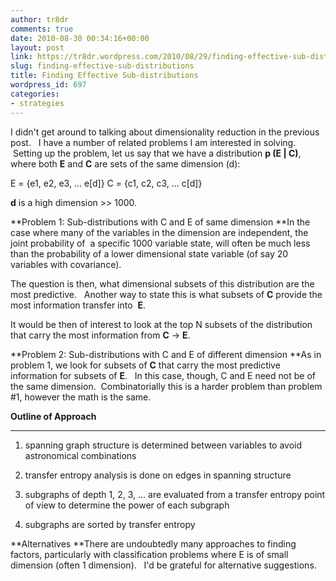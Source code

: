 ```yaml
---
author: tr8dr
comments: true
date: 2010-08-30 00:34:16+00:00
layout: post
link: https://tr8dr.wordpress.com/2010/08/29/finding-effective-sub-distributions/
slug: finding-effective-sub-distributions
title: Finding Effective Sub-distributions
wordpress_id: 697
categories:
- strategies
---
```


I didn't get around to talking about dimensionality reduction in the previous post.   I have a number of related problems I am interested in solving.    Setting up the problem, let us say that we have a distribution **p (E | C)**, where both **E** and **C** are sets of the same dimension (d):


E = {e1, e2, e3, ... e[d]}
C = {c1, c2, c3, ... c[d]}


**d** is a high dimension >> 1000.

**Problem 1: Sub-distributions with C and E of same dimension
**In the case where many of the variables in the dimension are independent, the joint probability of  a specific 1000 variable state, will often be much less than the probability of a lower dimensional state variable (of say 20 variables with covariance).

The question is then, what dimensional subsets of this distribution are the most predictive.   Another way to state this is what subsets of **C** provide the most information transfer into  **E**.

It would be then of interest to look at the top N subsets of the distribution that carry the most information from **C** → **E**.

**Problem 2: Sub-distributions with C and E of different dimension
**As in problem 1, we look for subsets of **C** that carry the most predictive information for subsets of **E**.   In this case, though, C and E need not be of the same dimension.  Combinatorially this is a harder problem than problem #1, however the math is the same.

**Outline of Approach**

** **



	
  1. spanning graph structure is determined between variables to avoid astronomical combinations

	
  2. transfer entropy analysis is done on edges in spanning structure

	
  3. subgraphs of depth 1, 2, 3, ... are evaluated from a transfer entropy point of view to determine the power of each subgraph

	
  4. subgraphs are sorted by transfer entropy 


**Alternatives
**There are undoubtedly many approaches to finding factors, particularly with classification problems where E is of small dimension (often 1 dimension).   I'd be grateful for alternative suggestions.
